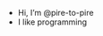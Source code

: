 - Hi, I’m @pire-to-pire
- I like programming

<!---
pire-to-pire/pire-to-pire is a ✨ special ✨ repository because its `README.md` (this file) appears on your GitHub profile.
You can click the Preview link to take a look at your changes.
--->
